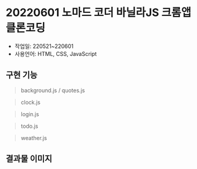 # 20220601 노마드 코더 바닐라JS 크롬앱 클론코딩
- 작업일: 220521~220601
- 사용언어: HTML, CSS, JavaScript
## 구현 기능
> background.js / quotes.js

> clock.js

> login.js

> todo.js

> weather.js
## 결과물 이미지
